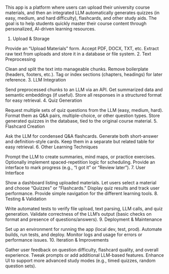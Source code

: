 This app is a platform where users can upload their university course materials, and then an integrated LLM automatically generates quizzes (in easy, medium, and hard difficulty), flashcards, and other study aids. The goal is to help students quickly master their course content through personalized, AI-driven learning resources.

1. Upload & Storage

Provide an “Upload Materials” form.
Accept PDF, DOCX, TXT, etc.
Extract raw text from uploads and store it in a database or file system.
2. Text Preprocessing

Clean and split the text into manageable chunks.
Remove boilerplate (headers, footers, etc.).
Tag or index sections (chapters, headings) for later reference.
3. LLM Integration

Send preprocessed chunks to an LLM via an API.
Get summarized data and semantic embeddings (if useful).
Store all responses in a structured format for easy retrieval.
4. Quiz Generation

Request multiple sets of quiz questions from the LLM (easy, medium, hard).
Format them as Q&A pairs, multiple-choice, or other question types.
Store generated quizzes in the database, tied to the original course material.
5. Flashcard Creation

Ask the LLM for condensed Q&A flashcards.
Generate both short-answer and definition-style cards.
Keep them in a separate but related table for easy retrieval.
6. Other Learning Techniques

Prompt the LLM to create summaries, mind maps, or practice exercises.
Optionally implement spaced-repetition logic for scheduling.
Provide an interface to mark progress (e.g., “I got it” or “Review later”).
7. User Interface

Show a dashboard listing uploaded materials.
Let users select a material and choose “Quizzes” or “Flashcards.”
Display quiz results and track user performance.
Provide simple navigation for the different learning tools.
8. Testing & Validation

Write automated tests to verify file upload, text parsing, LLM calls, and quiz generation.
Validate correctness of the LLM’s output (basic checks on format and presence of questions/answers).
9. Deployment & Maintenance

Set up an environment for running the app (local dev, test, prod).
Automate builds, run tests, and deploy.
Monitor logs and usage for errors or performance issues.
10. Iteration & Improvements

Gather user feedback on question difficulty, flashcard quality, and overall experience.
Tweak prompts or add additional LLM-based features.
Enhance UI to support more advanced study modes (e.g., timed quizzes, random question sets).